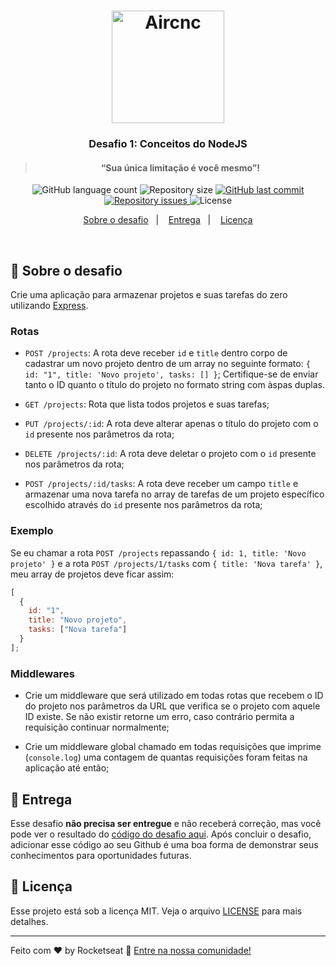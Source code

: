 <h1 align="center">
    <img alt="Aircnc" title="#delicinha" src="https://i.imgur.com/WfafA3y.png" width="180px" />
</h1>

<h3 align="center">
  Desafio 1: Conceitos do NodeJS
</h3>

<h4 align="center">
  <blockquote>“Sua única limitação é você mesmo”!</blockquote>
</h4>

<p align="center">
  <img alt="GitHub language count" src="https://img.shields.io/github/languages/count/Rocketseat/bootcamp-gostack-desafio-01.svg">

  <img alt="Repository size" src="https://img.shields.io/github/repo-size/Rocketseat/bootcamp-gostack-desafio-01.svg">

  <a href="https://github.com/Rocketseat/bootcamp-gostack-desafio-01/commits/master">
    <img alt="GitHub last commit" src="https://img.shields.io/github/last-commit/Rocketseat/bootcamp-gostack-desafio-01.svg">
  </a>

  <a href="https://github.com/Rocketseat/bootcamp-gostack-desafio-01/issues">
    <img alt="Repository issues" src="https://img.shields.io/github/issues/Rocketseat/bootcamp-gostack-desafio-01.svg">
  </a>

  <img alt="License" src="https://img.shields.io/badge/license-MIT-brightgreen">
</p>

<p align="center">
  <a href="#rocket-sobre-o-desafio">Sobre o desafio</a>&nbsp;&nbsp;&nbsp;|&nbsp;&nbsp;&nbsp;
  <a href="#-entrega">Entrega</a>&nbsp;&nbsp;&nbsp;|&nbsp;&nbsp;&nbsp;
  <a href="#memo-licença">Licença</a>
</p>

<br>

## :rocket: Sobre o desafio

Crie uma aplicação para armazenar projetos e suas tarefas do zero utilizando [Express](https://expressjs.com/pt-br/).

### Rotas

- `POST /projects`: A rota deve receber `id` e `title` dentro corpo de cadastrar um novo projeto dentro de um array no seguinte formato: `{ id: "1", title: 'Novo projeto', tasks: [] }`; Certifique-se de enviar tanto o ID quanto o título do projeto no formato string com àspas duplas.

- `GET /projects`: Rota que lista todos projetos e suas tarefas;

- `PUT /projects/:id`: A rota deve alterar apenas o título do projeto com o `id` presente nos parâmetros da rota;

- `DELETE /projects/:id`: A rota deve deletar o projeto com o `id` presente nos parâmetros da rota;

- `POST /projects/:id/tasks`: A rota deve receber um campo `title` e armazenar uma nova tarefa no array de tarefas de um projeto específico escolhido através do `id` presente nos parâmetros da rota;

### Exemplo

Se eu chamar a rota `POST /projects` repassando `{ id: 1, title: 'Novo projeto' }` e a rota `POST /projects/1/tasks` com `{ title: 'Nova tarefa' }`, meu array de projetos deve ficar assim:

```js
[
  {
    id: "1",
    title: "Novo projeto",
    tasks: ["Nova tarefa"]
  }
];
```

### Middlewares

- Crie um middleware que será utilizado em todas rotas que recebem o ID do projeto nos parâmetros da URL que verifica se o projeto com aquele ID existe. Se não existir retorne um erro, caso contrário permita a requisição continuar normalmente;

- Crie um middleware global chamado em todas requisições que imprime (`console.log`) uma contagem de quantas requisições foram feitas na aplicação até então;

## 📅 Entrega

Esse desafio **não precisa ser entregue** e não receberá correção, mas você pode ver o resultado do [código do desafio aqui](https://github.com/Rocketseat/bootcamp-gostack-desafio-01/blob/master/index.js). Após concluir o desafio, adicionar esse código ao seu Github é uma boa forma de demonstrar seus conhecimentos para oportunidades futuras.

## :memo: Licença

Esse projeto está sob a licença MIT. Veja o arquivo [LICENSE](LICENSE.md) para mais detalhes.

---

Feito com ♥ by Rocketseat :wave: [Entre na nossa comunidade!](https://discordapp.com/invite/gCRAFhc)
